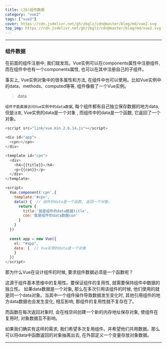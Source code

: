 ```yaml
---
title: (26)组件数据
category: "vue2"
tags: ["vue2"]
cover: https://cdn.jsdelivr.net/gh/zbglz/cdn@master/blog/md/vue2.svg
top_img: https://cdn.jsdelivr.net/gh/zbglz/cdn@master/blog/md/vue2.svg
---
```


***

### 组件数据

在前面的组件注册中, 我们就发现。Vue实例可以在components属性中注册组件, 而在组件中也有一个components属性, 也可以在其中注册自己的子组件。

事实上, Vue实例对象中的很多属性和方法, 在组件中也可以使用。比如Vue实例中的data、methods、computed等等, 组件像极了一个Vue实例。

> data

`组件不能直接访问Vue实例中的data数据`, 每个组件都有自己独立保存数据的地方data, 但是`注意`, Vue实例的data是一个对象 , 而组件中的data是一个函数, 它返回了一个对象。


```js vue2
<script src="link/vue.min.2.6.14.js"></script>

<div id="app">
  <cpn></cpn>
</div>

<template id="cpn">
  <div>
    <h4>{{title}}</h4>
    <p>{{con}}</p>
  </div>
</template>

<script>
  Vue.component('cpn',{
    template:'#cpn',
    data() {  // 组件的data是一个函数, 返回一个对象。
      return {
        title:'我是组件的data数据title',
        con:'我是组件的data数据con'
      }
    }
  })
  
  const app = new Vue({
    el: "#app",
    data: {  // Vue实例的data是一个对象
    }
  })
</script>
```


那为什么Vue在设计组件的时候, 要求组件数据必须是一个函数呢？

这源于组件基本思维中的复用性。要保证组件的复用性, 就需要保持组件中数据的独立性。 如果data数据是一个对象, 那么在多次引用该组件的时候, 他们使用的就是同一个data对象。当其中一个组件操作导致数据发生变化时, 其他引用组件的地方data数据也会发生变化, 相互影响, 那组件的复用性就不复存在了。 

而函数在每次返回对象时, 会在栈空间创建一个新的内存地址保存对象, 使组件在复用时, 对象数据互不影响。

如果我们确实有这样的需求, 我们希望多次复用组件。并希望他们共用数据。那么可以将data中函数返回的对象抽离出去, 在外部定义一个变量存放对象数据。

***